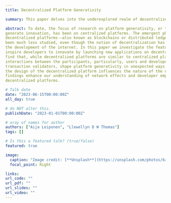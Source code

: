 ```yaml
---
title: Decentralized Platform Generativity

summary: This paper delves into the underexplored realm of decentralized platforms, such as blockchains, contrasting them with centralized counterparts in terms of their impact on innovation dynamics. It uncovers how transaction validators and platform design intricacies shape generativity and network effects, enriching our comprehension of developer engagement and network dynamics in decentralized environments. This paper is presented by Aija Leiponen (Cornell)

abstract: To date, the focus of research on platform generativity, or the ability of platforms to
generate innovation, has been on centralized platforms. The emergent phenomenon of
decentralized platforms-—also known as blockchains or distributed ledger technologies—have
been much less studied, even though the notion of decentralization has been fundamental to
the development of the internet. In this paper we investigate the features and dynamics that
inspire developers to innovate by launching new applications on decentralized platforms. We
find that, while decentralized platforms are similar to centralized platforms in their systems of
interactions between the participants, particularly, users and developers, the new participants,
transaction validators, shape platform generativity in unexpected ways. We also explore how
the design of the decentralized platform influences the nature of the network effects. Our
findings enhance our understanding of network effects and developer empowerment on
decentralized platforms.

# Talk date
date: "2023-06-15T00:00:00Z"
all_day: true

# do NOT alter this.
publishDate: "2023-01-01T00:00:00Z"

# aray of names for author
authors: ["Aija Leiponen", "Llewellyn D W Thomas"]
tags: []

# Is this a featured talk? (true/false)
featured: true

image:
  caption: "Image credit: [**Unsplash**](https://unsplash.com/photos/bzdhc5b3Bxs)"
  focal_point: Right

links:
url_code: ""
url_pdf: ""
url_slides: ""
url_video: ""
---
```


